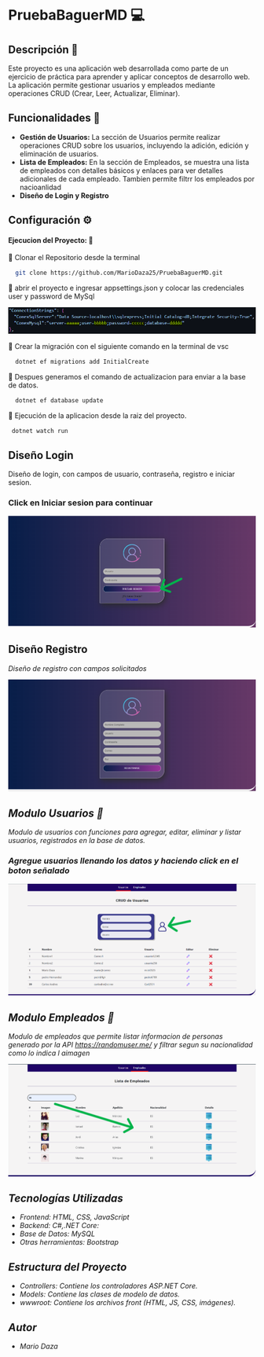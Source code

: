 # PruebaBaguerMD 💻

## Descripción 📖

Este proyecto es una aplicación web desarrollada como parte de un ejercicio de práctica para aprender y aplicar conceptos de desarrollo web. La aplicación permite gestionar usuarios y empleados mediante operaciones CRUD (Crear, Leer, Actualizar, Eliminar).

## Funcionalidades 🔑

- **Gestión de Usuarios:** La sección de Usuarios permite realizar operaciones CRUD sobre los usuarios, incluyendo la adición, edición y eliminación de usuarios.
- **Lista de Empleados:** En la sección de Empleados, se muestra una lista de empleados con detalles básicos y enlaces para ver detalles adicionales de cada empleado. Tambien permite filtrr los empleados por nacioanlidad
- **Diseño de Login y Registro**

## Configuración ⚙️

#### Ejecucion del Proyecto: 🚀
🔴 Clonar el Repositorio desde la terminal 
``` bash
  git clone https://github.com/MarioDaza25/PruebaBaguerMD.git
```
🔴 abrir el proyecto e ingresar appsettings.json y colocar las credenciales user y password de MySql



![Json settings](./wwwroot/images/imgDoc/db.png)

🔴 Crear la migración con el siguiente comando en la terminal de vsc 
``` bash
  dotnet ef migrations add InitialCreate
```

🔴 Despues generamos el comando de actualizacion para enviar a la base de datos.
``` bash
  dotnet ef database update 
```

🔴 Ejecución de la aplicacion desde la raiz del proyecto.
``` bash
 dotnet watch run 
```

## Diseño Login <i class="fas fa-user"></i>
Diseño de login, con campos de usuario, contraseña, registro e iniciar sesion.

### Click en Iniciar sesion para continuar
![Json settings](./wwwroot/images/imgDoc/ingreso.png)

## Diseño Registro <i class="fas fa-pencil-alt">
Diseño de registro con campos solicitados

![Json settings](./wwwroot/images/imgDoc/registro.png)

## Modulo Usuarios 👥
Modulo de usuarios con funciones para agregar, editar, eliminar y listar usuarios, registrados en la base de datos.

### Agregue usuarios llenando los datos y haciendo click en el boton señalado
![Json settings](./wwwroot/images/imgDoc/usuarios.png)

## Modulo Empleados 👥
Modulo de empleados que permite listar informacion de personas generado por la API https://randomuser.me/ y filtrar segun su nacionalidad como lo indica l aimagen

![Json settings](./wwwroot/images/imgDoc/Empleados.png)


## Tecnologías Utilizadas
- Frontend: HTML, CSS, JavaScript
- Backend: C#,.NET Core: 
- Base de Datos: MySQL
- Otras herramientas: Bootstrap

## Estructura del Proyecto
- Controllers: Contiene los controladores ASP.NET Core.
- Models: Contiene las clases de modelo de datos.
- wwwroot: Contiene los archivos front (HTML, JS, CSS, imágenes).

## Autor
- Mario Daza


